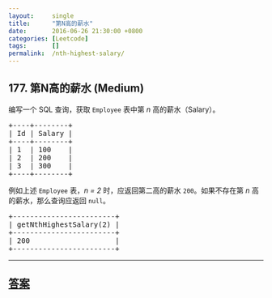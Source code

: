 ```yaml
---
layout:     single
title:      "第N高的薪水"
date:       2016-06-26 21:30:00 +0800
categories: [Leetcode]
tags:       []
permalink:  /nth-highest-salary/
---
```


## 177. 第N高的薪水 (Medium)

<p>编写一个 SQL 查询，获取 <code>Employee</code> 表中第&nbsp;<em>n&nbsp;</em>高的薪水（Salary）。</p>

<pre>+----+--------+
| Id | Salary |
+----+--------+
| 1  | 100    |
| 2  | 200    |
| 3  | 300    |
+----+--------+
</pre>

<p>例如上述&nbsp;<code>Employee</code>&nbsp;表，<em>n = 2&nbsp;</em>时，应返回第二高的薪水&nbsp;<code>200</code>。如果不存在第&nbsp;<em>n&nbsp;</em>高的薪水，那么查询应返回&nbsp;<code>null</code>。</p>

<pre>+------------------------+
| getNthHighestSalary(2) |
+------------------------+
| 200                    |
+------------------------+
</pre>

---

## [答案](https://github.com/openset/leetcode/tree/master/problems/nth-highest-salary)
